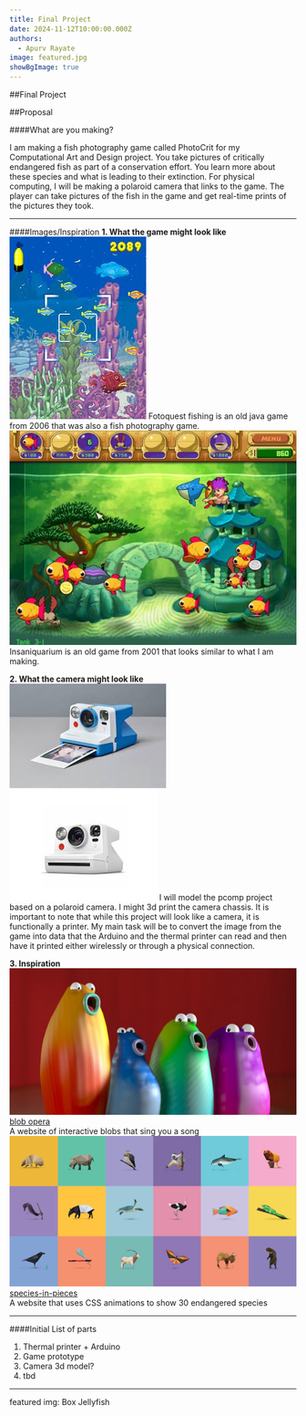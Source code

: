 ```yaml
---
title: Final Project
date: 2024-11-12T10:00:00.000Z
authors:
  - Apurv Rayate
image: featured.jpg
showBgImage: true
---
```

##Final Project

##Proposal

####What are you making?

I am making a fish photography game called PhotoCrit for my Computational Art and Design project. You take pictures of critically endangered fish as part of a conservation effort. You learn more about these species and what is leading to their extinction. For physical computing, I will be making a polaroid camera that links to the game. The player can take pictures of the fish in the game and get real-time prints of the pictures they took.

---

####Images/Inspiration
**1. What the game might look like**
![fotoquest](foto.jpg)
Fotoquest fishing is an old java game from 2006 that was also a fish photography game.  
![insaniquarium](insani.jpg)
Insaniquarium is an old game from 2001 that looks similar to what I am making.
  
**2. What the camera might look like**
![cam1](bfvg.jpg)
![cam2](fdgs.jpg)
I will model the pcomp project based on a polaroid camera. I might 3d print the camera chassis. It is important to note that while this project will look like a camera, it is functionally a printer. My main task will be to convert the image from the game into data that the Arduino and the thermal printer can read and then have it printed either wirelessly or through a physical connection. 
 
**3. Inspiration**
![blob](nkjl.jpg)  
<u>[blob opera](https://artsandculture.google.com/experiment/blob-opera/AAHWrq360NcGbw?hl=en)</u>  
A website of interactive blobs that sing you a song
![inpieces](nlkn.png)  
<u>[species-in-pieces](http://species-in-pieces.com/)</u>  
A website that uses CSS animations to show 30 endangered species

---

####Initial List of parts
1. Thermal printer + Arduino
2. Game prototype
3. Camera 3d model?
4. tbd

---

featured img: Box Jellyfish
